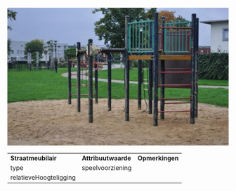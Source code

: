 ![](media/832118cbf8f692ff35ab52bfc933fcbd424505cb.jpg)

|                        |                     |                 |
|------------------------|---------------------|-----------------|
| **Straatmeubilair**    | **Attribuutwaarde** | **Opmerkingen** |
| type                   | speelvoorziening    |                 |
| relatieveHoogteligging |                     |                 |

